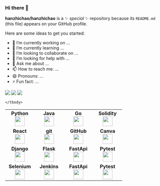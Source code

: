 ### Hi there 👋


**hanzhichao/hanzhichao** is a ✨ _special_ ✨ repository because its `README.md` (this file) appears on your GitHub profile.

Here are some ideas to get you started:

- 🔭 I’m currently working on ...
- 🌱 I’m currently learning ...
- 👯 I’m looking to collaborate on ...
- 🤔 I’m looking for help with ...
- 💬 Ask me about ...
- 📫 How to reach me: ...
- 😄 Pronouns: ...
- ⚡ Fun fact: ...

<img src="https://github-readme-stats.vercel.app/api?username=hanzhichao&show_icons=true"/>

<img src="https://github-readme-stats.vercel.app/api/top-langs?username=hanzhichao&&layout=compact"/>

<img src="https://github-readme-streak-stats.herokuapp.com/?user=hanzhichao"/>

<table width="320px">
    <tbody>
        <tr valign="top">
            <td width="80px" align="center">
            <span><strong>Python</strong></span><br>
            <img height="32px" src="https://cdn.jsdelivr.net/gh/devicons/devicon/icons/python/python-original.svg">
            </td>
            <td width="80px" align="center">
            <span><strong>Java</strong></span><br>
            <img height="32" src="https://cdn.jsdelivr.net/gh/devicons/devicon/icons/java/java-original.svg">
            </td>
            <td width="80px" align="center">
            <span><strong>Go</strong></span><br>
            <img height="32" src="https://cdn.jsdelivr.net/gh/devicons/devicon/icons/go/go-original.svg" />
            </td>
            <td width="80px" align="center">
            <span><strong>Solidity</strong></span><br>
            <img height="32px" src="https://cdn.jsdelivr.net/gh/devicons/devicon/icons/solidity/solidity-original.svg" />
            </td>
        </tr>
        <tr valign="top">
            <td width="80px" align="center">
            <span><strong>React</strong></span><br>
            <img height="32px" src="https://cdn.jsdelivr.net/gh/devicons/devicon/icons/react/react-original.svg">
            </td>
            <td width="80px" align="center">
            <span><strong>git</strong></span><br>
            <img height="32px" src="https://cdn.jsdelivr.net/gh/devicons/devicon/icons/git/git-plain.svg">
            </td>
            <td width="80px" align="center">
            <span><strong>GitHub</strong></span><br>
            <img height="32px" src="https://cdn.jsdelivr.net/gh/devicons/devicon/icons/github/github-original.svg">
            <td width="80px" align="center">
            <span><strong>Canva</strong></span><br>
            <img height="32px" src="https://cdn.jsdelivr.net/gh/devicons/devicon/icons/canva/canva-original.svg">
            </td>
        </tr>
        <tr valign="top">
            <td width="80px" align="center">
            <span><strong>Django</strong></span><br>
            <img height="32px" src="https://cdn.jsdelivr.net/gh/devicons/devicon/icons/django/django-plain.svg" />
            </td>
            <td width="80px" align="center">
            <span><strong>Flask</strong></span><br>
            <img height="32px" src="https://cdn.jsdelivr.net/gh/devicons/devicon/icons/flask/flask-original.svg" />
            </td>
            <td width="80px" align="center">
            <span><strong>FastApi</strong></span><br>
            <img height="32px" src="https://cdn.jsdelivr.net/gh/devicons/devicon/icons/fastapi/fastapi-original.svg" />
            <td width="80px" align="center">
            <span><strong>Pytest</strong></span><br>
            <img height="32px" src="https://cdn.jsdelivr.net/gh/devicons/devicon/icons/pytest/pytest-original.svg" />
            </td>
        </tr>
        <tr valign="top">
            <td width="80px" align="center">
            <span><strong>Selenium</strong></span><br>
            <img height="32px" src="https://cdn.jsdelivr.net/gh/devicons/devicon/icons/selenium/selenium-original.svg" />
            </td>
            <td width="80px" align="center">
            <span><strong>Jenkins</strong></span><br>
            <img height="32px" src="https://cdn.jsdelivr.net/gh/devicons/devicon/icons/jenkins/jenkins-original.svg" />
            </td>
            <td width="80px" align="center">
            <span><strong>FastApi</strong></span><br>
            <img height="32px" src="https://cdn.jsdelivr.net/gh/devicons/devicon/icons/fastapi/fastapi-original.svg" />
            <td width="80px" align="center">
            <span><strong>Pytest</strong></span><br>
            <img height="32px" src="https://cdn.jsdelivr.net/gh/devicons/devicon/icons/pytest/pytest-original.svg" />
            </td>
        </tr>
        
          
    </tbody>
</table>
